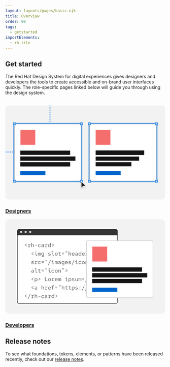 ```yaml
---
layout: layouts/pages/basic.njk
title: Overview
order: 00
tags:
  - getstarted
importElements:
  - rh-tile
---
```


<link rel="stylesheet" href="{{ '/assets/packages/@rhds/elements/elements/rh-tile/rh-tile-lightdom.css' | url }}">

<style>
  #get-started-nav {
    margin-block-start: var(--rh-space-2xl, 32px);
  }

  #get-started-nav figcaption {
    font-family: var(--rh-font-family-heading, RedHatDisplay, 'Red Hat Display', 'Noto Sans Arabic', 'Noto Sans Hebrew', 'Noto Sans JP', 'Noto Sans KR', 'Noto Sans Malayalam', 'Noto Sans SC', 'Noto Sans TC', 'Noto Sans Thai', Helvetica, Arial, sans-serif);
    font-size: var(--rh-font-size-heading-sm, 1.5rem);
  }
</style>

## Get started

The Red Hat Design System for digital experiences gives designers and developers the tools to create accessible and on-brand user interfaces quickly. The role-specific pages linked below will guide you through using the design system.

<nav id="get-started-nav" aria-label="Get Started" class="grid sm-two-columns">
  <rh-tile>
    <uxdot-example slot="image" no-border variant="full">
      <img alt="Row of two cards being resized with a mouse pointer" src="/assets/get-started/designers.png">
    </uxdot-example>
    <h3 slot="headline"><a href="{{ '/designers' | url }}">Designers</a></h3>
  </rh-tile>
  <rh-tile>
    <uxdot-example slot="image" no-border variant="full">
      <img alt="Card overlapping code editor user interface" src="/assets/get-started/developers.png">
    </uxdot-example>
    <h3 slot="headline"><a href="{{ '/developers' | url }}">Developers</a></h3>
  </rh-tile>
</nav>

<uxdot-feedback>
  <h2>Release notes</h2>
  <p>To see what foundations, tokens, elements, or patterns have been released recently, check out our <a href="/release-notes">release notes</a>.</p>
</uxdot-feedback>
